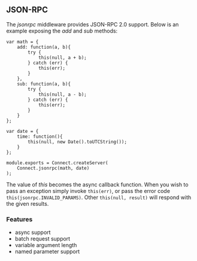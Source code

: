 ## JSON-RPC

The _jsonrpc_ middleware provides JSON-RPC 2.0 support. Below is an example exposing the _add_ and _sub_ methods:

	var math = {
	    add: function(a, b){
	        try {
	            this(null, a + b);
	        } catch (err) {
	            this(err);
	        }
	    },
	    sub: function(a, b){
	        try {
	            this(null, a - b);
	        } catch (err) {
	            this(err);
	        }
	    }
	};

	var date = {
	    time: function(){
	        this(null, new Date().toUTCString());
	    }
	};

	module.exports = Connect.createServer(
	    Connect.jsonrpc(math, date)
	);

The value of _this_ becomes the async callback function. When you wish to pass an exception simply invoke `this(err)`, or pass the error code `this(jsonrpc.INVALID_PARAMS)`. Other `this(null, result)` will respond with the given results.

### Features

  * async support
  * batch request support
  * variable argument length
  * named parameter support
